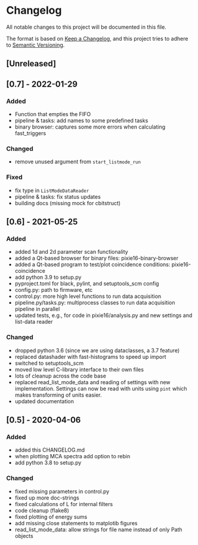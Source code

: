# Changelog
All notable changes to this project will be documented in this file.

The format is based on [Keep a Changelog](https://keepachangelog.com/en/1.0.0/),
and this project tries to adhere to [Semantic Versioning](https://semver.org/spec/v2.0.0.html).

## [Unreleased]

## [0.7] - 2022-01-29
### Added
- Function that empties the FIFO
- pipeline & tasks: add names to some predefined tasks
- binary browser: captures some more errors when calculating fast_triggers

### Changed
- remove unused argument from `start_listmode_run`

### Fixed
- fix type in `ListModeDataReader`
- pipeline & tasks: fix status updates
- building docs (missing mock for cbitstruct)

## [0.6] - 2021-05-25
### Added
- added 1d and 2d parameter scan functionality
- added a Qt-based browser for binary files: pixie16-binary-browser
- added a Qt-based program to test/plot coincidence conditions: pixie16-coincidence
- add python 3.9 to setup.py
- pyproject.toml for black, pylint, and setuptools_scm config
- config.py: path to firmware, etc
- control.py: more high level functions to run data acquisition
- pipeline.py/tasks.py: multiprocess classes to run data acquisition pipeline in parallel
- updated tests, e.g., for code in pixie16/analysis.py and new settings and list-data reader

### Changed
- dropped python 3.6 (since we are using dataclasses, a 3.7 feature)
- replaced datashader with fast-histograms to speed up import
- switched to setuptools_scm
- moved low level C-library interface to their own files
- lots of cleanup across the code base
- replaced read_list_mode_data and reading of settings with new implementation.
  Settings can now be read with units using `pint` which makes transforming of units easier.
- updated documentation

## [0.5] - 2020-04-06
### Added
- added this CHANGELOG.md
- when plotting MCA spectra add option to rebin
- add python 3.8 to setup.py

### Changed
- fixed missing parameters in control.py
- fixed up more doc-strings
- fixed calculations of L for internal filters
- code cleanup (flake8)
- fixed plotting of energy sums
- add missing close statements to matplotib figures
- read_list_mode_data: allow strings for file name instead of only Path objects

